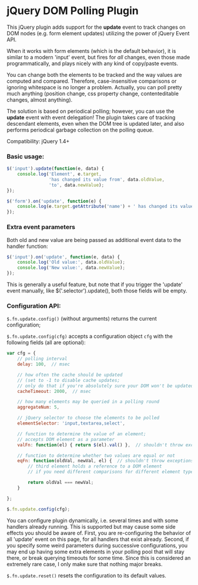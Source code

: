 jQuery DOM Polling Plugin
=====================

This jQuery plugin adds support for the **update** event to track changes on DOM nodes (e.g. form element updates) utilizing the power of jQuery Event API.

When it works with form elements (which is the default behavior), it is similar to a modern 'input' event,
but fires for _all_ changes, even those made programmatically, and plays nicely with any kind of copy/paste events.

You can change both the elements to be tracked and the way values are computed and compared.
Therefore, case-insensitive comparisons or ignoring whitespace is no longer a problem.
Actually, you can poll pretty much anything (position change, css property change, contenteditable changes, almost anything).

The solution is based on periodical polling; however, you can use the **update** event with event delegation!
The plugin takes care of tracking descendant elements, even when the DOM tree is updated later,
and also performs periodical garbage collection on the polling queue.

Compatibility: jQuery 1.4+

### Basic usage:

```javascript
$('input').update(function(e, data) {
    console.log('Element', e.target,
                'has changed its value from', data.oldValue,
                'to', data.newValue);
});

$('form').on('update', function(e) {
    console.log(e.target.getAttribute('name') + ' has changed its value...');
});
```

### Extra event parameters

Both old and new value are being passed as additional event data to the handler function:

```javascript
$('input').on('update', function(e, data) {
    console.log('Old value:', data.oldValue);
    console.log('New value:', data.newValue);
});
```

This is generally a useful feature, but note that if you trigger the 'update' event manually,
like $('.selector').update(), both those fields will be empty.

### Configuration API:

`$.fn.update.config()` (without arguments) returns the current configuration;

`$.fn.update.config(cfg)` accepts a configuration object `cfg` with the following fields (all are optional):

```javascript
var cfg = {
    // polling interval
    delay: 100,  // msec

    // how often the cache should be updated
    // (set to -1 to disable cache updates;
    // only do that if you're absolutely sure your DOM won't be updated)
    cacheTimeout: 2000,  // msec

    // how many elements may be queried in a polling round
    aggregateNum: 5,

    // jQuery selector to choose the elements to be polled
    elementSelector: 'input,textarea,select',

    // function to determine the value of an element;
    // accepts DOM element as a parameter
    valFn: function(el) { return $(el).val() },  // shouldn't throw exceptions :)

    // function to determine whether two values are equal or not
    eqFn: function(oldVal, newVal, el) {  // shouldn't throw exceptions, too :)
        // third element holds a reference to a DOM element
        // if you need different comparisons for different element types

        return oldVal === newVal;
    }

};

$.fn.update.config(cfg);
```

You can configure plugin dynamically, i.e. several times and with some handlers already running.
This is supported but may cause some side effects you should be aware of.
First, you are re-configuring the behavior of all 'update' event on this page, for all handlers that exist already.
Second, if you specify some weird parameters during successive configurations, you may end up having some extra elements
in your polling pool that will stay there, or break querying timeouts for some time. Since this is considered an extremely
rare case, I only make sure that nothing major breaks.

`$.fn.update.reset()` resets the configuration to its default values.

